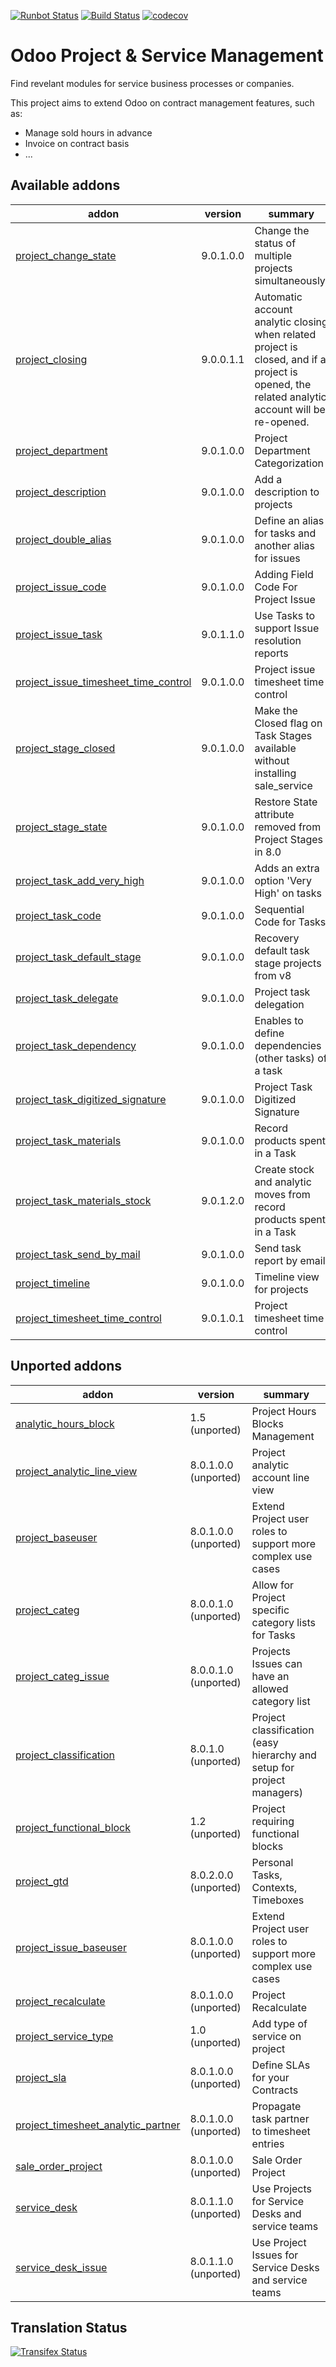 [![Runbot Status](https://runbot.odoo-community.org/runbot/badge/flat/140/9.0.svg)](https://runbot.odoo-community.org/runbot/repo/github-com-oca-project-140)
[![Build Status](https://travis-ci.org/OCA/project.svg?branch=9.0)](https://travis-ci.org/OCA/project)
[![codecov](https://codecov.io/gh/OCA/project/branch/9.0/graph/badge.svg)](https://codecov.io/gh/OCA/project)

Odoo Project & Service Management
=================================

Find revelant modules for service business processes or companies.

This project aims to extend Odoo on contract management features, such as:

  * Manage sold hours in advance
  * Invoice on contract basis
  * ...

[//]: # (addons)

Available addons
----------------
addon | version | summary
--- | --- | ---
[project_change_state](project_change_state/) | 9.0.1.0.0 | Change the status of multiple projects simultaneously.
[project_closing](project_closing/) | 9.0.0.1.1 | Automatic account analytic closing when related project is closed, and if a project is opened, the related analytic account will be re-opened.
[project_department](project_department/) | 9.0.1.0.0 | Project Department Categorization
[project_description](project_description/) | 9.0.1.0.0 | Add a description to projects
[project_double_alias](project_double_alias/) | 9.0.1.0.0 | Define an alias for tasks and another alias for issues
[project_issue_code](project_issue_code/) | 9.0.1.0.0 | Adding Field Code For Project Issue
[project_issue_task](project_issue_task/) | 9.0.1.1.0 | Use Tasks to support Issue resolution reports
[project_issue_timesheet_time_control](project_issue_timesheet_time_control/) | 9.0.1.0.0 | Project issue timesheet time control
[project_stage_closed](project_stage_closed/) | 9.0.1.0.0 | Make the Closed flag on Task Stages available without installing sale_service
[project_stage_state](project_stage_state/) | 9.0.1.0.0 | Restore State attribute removed from Project Stages in 8.0
[project_task_add_very_high](project_task_add_very_high/) | 9.0.1.0.0 | Adds an extra option 'Very High' on tasks
[project_task_code](project_task_code/) | 9.0.1.0.0 | Sequential Code for Tasks
[project_task_default_stage](project_task_default_stage/) | 9.0.1.0.0 | Recovery default task stage projects from v8
[project_task_delegate](project_task_delegate/) | 9.0.1.0.0 | Project task delegation
[project_task_dependency](project_task_dependency/) | 9.0.1.0.0 | Enables to define dependencies (other tasks) of a task
[project_task_digitized_signature](project_task_digitized_signature/) | 9.0.1.0.0 | Project Task Digitized Signature
[project_task_materials](project_task_materials/) | 9.0.1.0.0 | Record products spent in a Task
[project_task_materials_stock](project_task_materials_stock/) | 9.0.1.2.0 | Create stock and analytic moves from record products spent in a Task
[project_task_send_by_mail](project_task_send_by_mail/) | 9.0.1.0.0 | Send task report by email
[project_timeline](project_timeline/) | 9.0.1.0.0 | Timeline view for projects
[project_timesheet_time_control](project_timesheet_time_control/) | 9.0.1.0.1 | Project timesheet time control


Unported addons
---------------
addon | version | summary
--- | --- | ---
[analytic_hours_block](analytic_hours_block/) | 1.5 (unported) | Project Hours Blocks Management
[project_analytic_line_view](project_analytic_line_view/) | 8.0.1.0.0 (unported) | Project analytic account line view
[project_baseuser](project_baseuser/) | 8.0.1.0.0 (unported) | Extend Project user roles to support more complex use cases
[project_categ](project_categ/) | 8.0.0.1.0 (unported) | Allow for Project specific category lists for Tasks
[project_categ_issue](project_categ_issue/) | 8.0.0.1.0 (unported) | Projects Issues can have an allowed category list
[project_classification](project_classification/) | 8.0.1.0 (unported) | Project classification (easy hierarchy and setup for project managers)
[project_functional_block](project_functional_block/) | 1.2 (unported) | Project requiring functional blocks
[project_gtd](project_gtd/) | 8.0.2.0.0 (unported) | Personal Tasks, Contexts, Timeboxes
[project_issue_baseuser](project_issue_baseuser/) | 8.0.1.0.0 (unported) | Extend Project user roles to support more complex use cases
[project_recalculate](project_recalculate/) | 8.0.1.0.0 (unported) | Project Recalculate
[project_service_type](project_service_type/) | 1.0 (unported) | Add type of service on project
[project_sla](project_sla/) | 8.0.1.0.0 (unported) | Define SLAs for your Contracts
[project_timesheet_analytic_partner](project_timesheet_analytic_partner/) | 8.0.1.0.0 (unported) | Propagate task partner to timesheet entries
[sale_order_project](sale_order_project/) | 8.0.1.0.0 (unported) | Sale Order Project
[service_desk](service_desk/) | 8.0.1.1.0 (unported) | Use Projects for Service Desks and service teams
[service_desk_issue](service_desk_issue/) | 8.0.1.1.0 (unported) | Use Project Issues for Service Desks and service teams

[//]: # (end addons)

Translation Status
------------------
[![Transifex Status](https://www.transifex.com/projects/p/OCA-project-9-0/chart/image_png)](https://www.transifex.com/projects/p/OCA-project-9-0)
